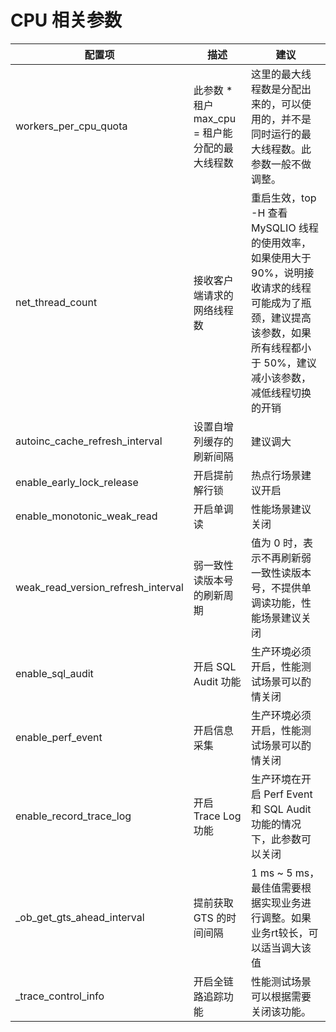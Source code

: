 # CPU 相关参数 

|                配置项                 |                描述                |                                                 建议                                                 |
|------------------------------------|----------------------------------|----------------------------------------------------------------------------------------------------|
| workers_per_cpu_quota              | 此参数 \* 租户 max_cpu = 租户能分配的最大线程数  | 这里的最大线程数是分配出来的，可以使用的，并不是同时运行的最大线程数。此参数一般不做调整。                                                      |
| net_thread_count                   | 接收客户端请求的网络线程数                    | 重启生效，top -H 查看 MySQLIO 线程的使用效率，如果使用大于 90%，说明接收请求的线程可能成为了瓶颈，建议提高该参数，如果所有线程都小于 50%，建议减小该参数，减低线程切换的开销 |
| autoinc_cache_refresh_interval     | 设置自增列缓存的刷新间隔                 | 建议调大                                                                                               |
| enable_early_lock_release          | 开启提前解行锁                          | 热点行场景建议开启                                                                                          |
| enable_monotonic_weak_read         | 开启单调读                            | 性能场景建议关闭                                                                                           |
| weak_read_version_refresh_interval | 弱一致性读版本号的刷新周期                    | 值为 0 时，表示不再刷新弱一致性读版本号，不提供单调读功能，性能场景建议关闭                                                            |
| enable_sql_audit                   | 开启 SQL Audit 功能                  | 生产环境必须开启，性能测试场景可以酌情关闭                                                                              |
| enable_perf_event                  | 开启信息采集                           | 生产环境必须开启，性能测试场景可以酌情关闭                                                                              |
| enable_record_trace_log            | 开启 Trace Log 功能                  | 生产环境在开启 Perf Event 和 SQL Audit 功能的情况下，此参数可以关闭                                                      |
| _ob_get_gts_ahead_interval         | 提前获取 GTS 的时间间隔                   | 1 ms \~ 5 ms，最佳值需要根据实现业务进行调整。如果业务rt较长，可以适当调大该值                                                     |
| _trace_control_info | 开启全链路追踪功能 | 性能测试场景可以根据需要关闭该功能。 | 
